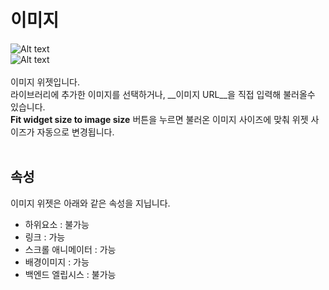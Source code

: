 # 이미지
![Alt text](/../img/widget-image.png)<br />
![Alt text](/img/property-image.png)<br /><br />
이미지 위젯입니다.<br />
라이브러리에 추가한 이미지를 선택하거나, __이미지 URL__을 직접 입력해 불러올수 있습니다.<br />
__Fit widget size to image size__ 버튼을 누르면 불러온 이미지 사이즈에 맞춰 위젯 사이즈가 자동으로 변경됩니다.<br /><br />


## 속성
이미지 위젯은 아래와 같은 속성을 지닙니다.

* 하위요소 : 불가능
* 링크 : 가능
* 스크롤 애니메이터 : 가능
* 배경이미지 : 가능
* 백엔드 엘립시스 : 불가능
<br />

